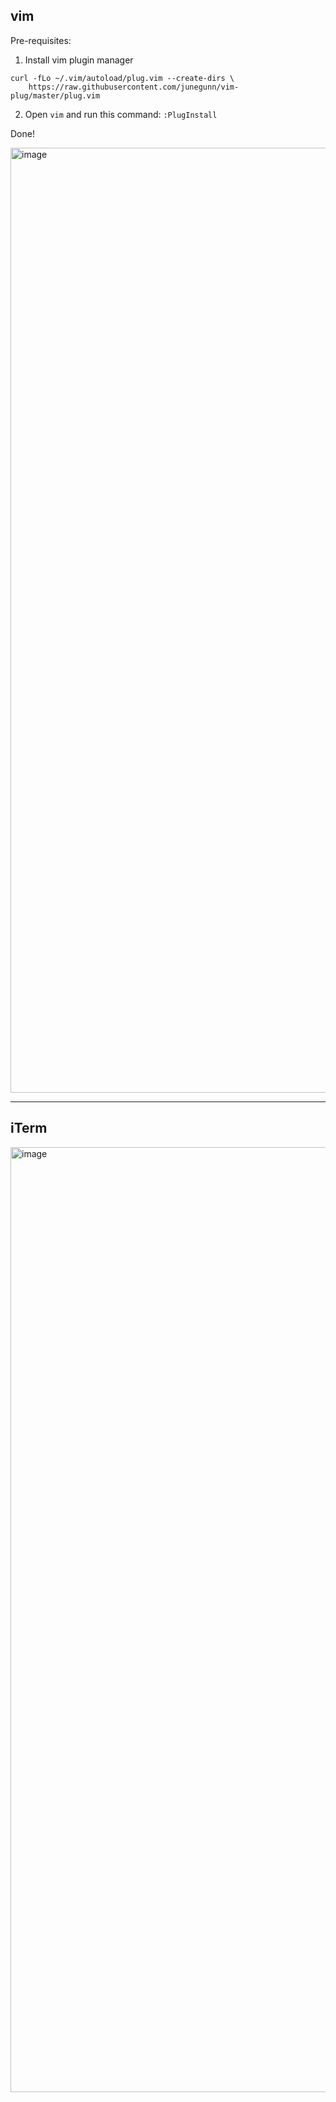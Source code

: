 ## vim

Pre-requisites:
1. Install vim plugin manager

```
curl -fLo ~/.vim/autoload/plug.vim --create-dirs \
    https://raw.githubusercontent.com/junegunn/vim-plug/master/plug.vim
```

2. Open `vim` and run this command: `:PlugInstall`

Done!

<img width="1512" alt="image" src="https://github.com/user-attachments/assets/74701d99-6868-4c59-9c57-2bb8fa17b483">

---

## iTerm

<img width="1512" alt="image" src="https://github.com/user-attachments/assets/8e0ed227-9675-440c-ad2c-e370b3a14964">
